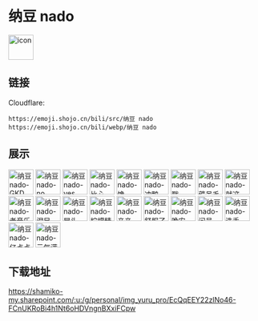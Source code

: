 # 纳豆 nado
<img src="https://emoji.shojo.cn/bili/src/纳豆 nado/icon.png" width="50" height="50" alt="icon">

## 链接
Cloudflare:
```
https://emoji.shojo.cn/bili/src/纳豆 nado
https://emoji.shojo.cn/bili/webp/纳豆 nado
```
## 展示
<img src="https://emoji.shojo.cn/bili/src/纳豆 nado/纳豆 nado-GKD.png" width="50" height="50" alt="纳豆 nado-GKD">
<img src="https://emoji.shojo.cn/bili/src/纳豆 nado/纳豆 nado-no.png" width="50" height="50" alt="纳豆 nado-no">
<img src="https://emoji.shojo.cn/bili/src/纳豆 nado/纳豆 nado-yes.png" width="50" height="50" alt="纳豆 nado-yes">
<img src="https://emoji.shojo.cn/bili/src/纳豆 nado/纳豆 nado-比心.png" width="50" height="50" alt="纳豆 nado-比心">
<img src="https://emoji.shojo.cn/bili/src/纳豆 nado/纳豆 nado-馋.png" width="50" height="50" alt="纳豆 nado-馋">
<img src="https://emoji.shojo.cn/bili/src/纳豆 nado/纳豆 nado-冲鸭.png" width="50" height="50" alt="纳豆 nado-冲鸭">
<img src="https://emoji.shojo.cn/bili/src/纳豆 nado/纳豆 nado-戳.png" width="50" height="50" alt="纳豆 nado-戳">
<img src="https://emoji.shojo.cn/bili/src/纳豆 nado/纳豆 nado-薅呆毛.png" width="50" height="50" alt="纳豆 nado-薅呆毛">
<img src="https://emoji.shojo.cn/bili/src/纳豆 nado/纳豆 nado-就这.png" width="50" height="50" alt="纳豆 nado-就这">
<img src="https://emoji.shojo.cn/bili/src/纳豆 nado/纳豆 nado-老音乐人.png" width="50" height="50" alt="纳豆 nado-老音乐人">
<img src="https://emoji.shojo.cn/bili/src/纳豆 nado/纳豆 nado-泪目.png" width="50" height="50" alt="纳豆 nado-泪目">
<img src="https://emoji.shojo.cn/bili/src/纳豆 nado/纳豆 nado-冒头.png" width="50" height="50" alt="纳豆 nado-冒头">
<img src="https://emoji.shojo.cn/bili/src/纳豆 nado/纳豆 nado-柠檬精.png" width="50" height="50" alt="纳豆 nado-柠檬精">
<img src="https://emoji.shojo.cn/bili/src/纳豆 nado/纳豆 nado-亲亲.png" width="50" height="50" alt="纳豆 nado-亲亲">
<img src="https://emoji.shojo.cn/bili/src/纳豆 nado/纳豆 nado-舒服了.png" width="50" height="50" alt="纳豆 nado-舒服了">
<img src="https://emoji.shojo.cn/bili/src/纳豆 nado/纳豆 nado-晚安.png" width="50" height="50" alt="纳豆 nado-晚安">
<img src="https://emoji.shojo.cn/bili/src/纳豆 nado/纳豆 nado-问号.png" width="50" height="50" alt="纳豆 nado-问号">
<img src="https://emoji.shojo.cn/bili/src/纳豆 nado/纳豆 nado-洗手.png" width="50" height="50" alt="纳豆 nado-洗手">
<img src="https://emoji.shojo.cn/bili/src/纳豆 nado/纳豆 nado-亿点点.png" width="50" height="50" alt="纳豆 nado-亿点点">
<img src="https://emoji.shojo.cn/bili/src/纳豆 nado/纳豆 nado-元气满满.png" width="50" height="50" alt="纳豆 nado-元气满满">

## 下载地址

https://shamiko-my.sharepoint.com/:u:/g/personal/img_yuru_pro/EcQqEEY22zlNo46-FCnUKRoBi4h1Nt6oHDVngnBXxiFCpw